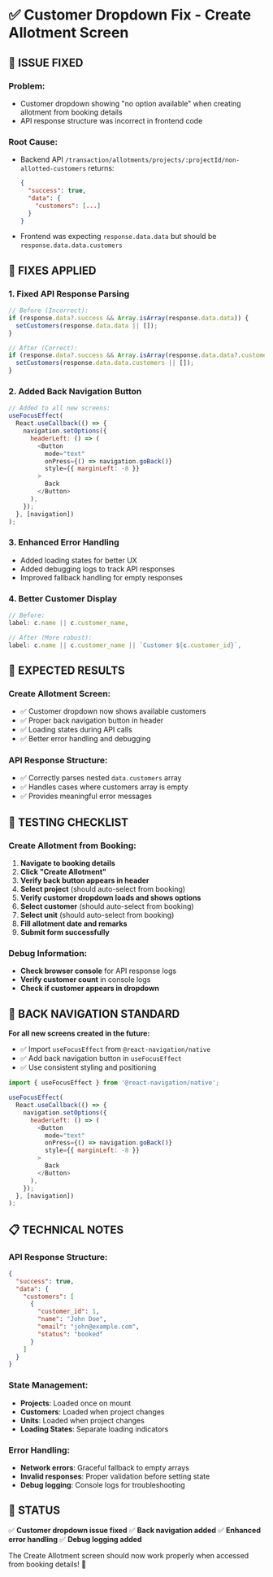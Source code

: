 # ✅ Customer Dropdown Fix - Create Allotment Screen

## 🐛 **ISSUE FIXED**

### **Problem:**
- Customer dropdown showing "no option available" when creating allotment from booking details
- API response structure was incorrect in frontend code

### **Root Cause:**
- Backend API `/transaction/allotments/projects/:projectId/non-allotted-customers` returns:
  ```json
  {
    "success": true,
    "data": {
      "customers": [...]
    }
  }
  ```
- Frontend was expecting `response.data.data` but should be `response.data.data.customers`

## 🔧 **FIXES APPLIED**

### **1. Fixed API Response Parsing**
```javascript
// Before (Incorrect):
if (response.data?.success && Array.isArray(response.data.data)) {
  setCustomers(response.data.data || []);
}

// After (Correct):
if (response.data?.success && Array.isArray(response.data.data?.customers)) {
  setCustomers(response.data.data.customers || []);
}
```

### **2. Added Back Navigation Button**
```javascript
// Added to all new screens:
useFocusEffect(
  React.useCallback(() => {
    navigation.setOptions({
      headerLeft: () => (
        <Button
          mode="text"
          onPress={() => navigation.goBack()}
          style={{ marginLeft: -8 }}
        >
          Back
        </Button>
      ),
    });
  }, [navigation])
);
```

### **3. Enhanced Error Handling**
- Added loading states for better UX
- Added debugging logs to track API responses
- Improved fallback handling for empty responses

### **4. Better Customer Display**
```javascript
// Before:
label: c.name || c.customer_name,

// After (More robust):
label: c.name || c.customer_name || `Customer ${c.customer_id}`,
```

## 🎯 **EXPECTED RESULTS**

### **Create Allotment Screen:**
- ✅ Customer dropdown now shows available customers
- ✅ Proper back navigation button in header
- ✅ Loading states during API calls
- ✅ Better error handling and debugging

### **API Response Structure:**
- ✅ Correctly parses nested `data.customers` array
- ✅ Handles cases where customers array is empty
- ✅ Provides meaningful error messages

## 🧪 **TESTING CHECKLIST**

### **Create Allotment from Booking:**
1. **Navigate to booking details**
2. **Click "Create Allotment"**
3. **Verify back button appears in header**
4. **Select project** (should auto-select from booking)
5. **Verify customer dropdown loads and shows options**
6. **Select customer** (should auto-select from booking)
7. **Select unit** (should auto-select from booking)
8. **Fill allotment date and remarks**
9. **Submit form successfully**

### **Debug Information:**
- **Check browser console** for API response logs
- **Verify customer count** in console logs
- **Check if customer appears in dropdown**

## 🚀 **BACK NAVIGATION STANDARD**

**For all new screens created in the future:**
- ✅ Import `useFocusEffect` from `@react-navigation/native`
- ✅ Add back navigation button in `useFocusEffect`
- ✅ Use consistent styling and positioning

```javascript
import { useFocusEffect } from '@react-navigation/native';

useFocusEffect(
  React.useCallback(() => {
    navigation.setOptions({
      headerLeft: () => (
        <Button
          mode="text"
          onPress={() => navigation.goBack()}
          style={{ marginLeft: -8 }}
        >
          Back
        </Button>
      ),
    });
  }, [navigation])
);
```

## 📋 **TECHNICAL NOTES**

### **API Response Structure:**
```json
{
  "success": true,
  "data": {
    "customers": [
      {
        "customer_id": 1,
        "name": "John Doe",
        "email": "john@example.com",
        "status": "booked"
      }
    ]
  }
}
```

### **State Management:**
- **Projects**: Loaded once on mount
- **Customers**: Loaded when project changes
- **Units**: Loaded when project changes
- **Loading States**: Separate loading indicators

### **Error Handling:**
- **Network errors**: Graceful fallback to empty arrays
- **Invalid responses**: Proper validation before setting state
- **Debug logging**: Console logs for troubleshooting

## 🎉 **STATUS**

✅ **Customer dropdown issue fixed**
✅ **Back navigation added**
✅ **Enhanced error handling**
✅ **Debug logging added**

The Create Allotment screen should now work properly when accessed from booking details! 🚀
